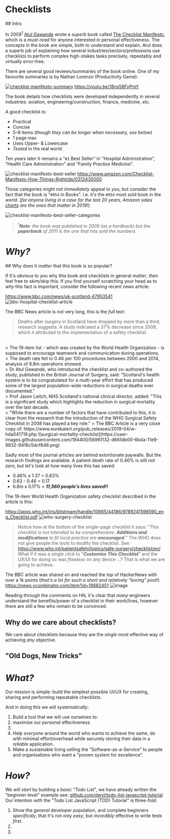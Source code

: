 # Checklists

## Intro

In 2009<sup>1</sup> [Atul Gawande](https://en.wikipedia.org/wiki/Atul_Gawande)
wrote a _superb_ book called
[The Checklist Manifesto](https://en.wikipedia.org/wiki/The_Checklist_Manifesto),
which is a _must-read_
for anyone interested in personal effectiveness.
The concepts in the book are simple,
both to understand and explain.
Atul does a superb job of explaining
how several industries/sectors/professions
use checklists to perform complex high-stakes tasks
precisely, repeatably and virtually error-free.

There are several good reviews/summaries of the book online.
One of my favourite summaries is by Nathan Lorenzo (Productivity Game):

[![checklist-manifesto-summary](https://user-images.githubusercontent.com/194400/56947637-b1a73c80-6b25-11e9-9262-9b1d9e851900.png)](https://youtu.be/18ns58FyPmY)
https://youtu.be/18ns58FyPmY

The book details how checklists were developed independently in
several industries: aviation, engineering/construction, finance,
medicine, etc.

A good checklist is:
+ Practical
+ Concise
+ 5–9 items (_though they can be longer when necessary, see below_)
+ 1 page max
+ Uses Upper- & Lowercase
+ _Tested_ in the real world


Ten years later it remains a "`#1` Best Seller"
in "Hospital Administration",
"Health Care Administration"
and "Family Practice Medicine".

![checklist-manifesto-best-seller](https://user-images.githubusercontent.com/194400/56946012-ec5aa600-6b20-11e9-9630-c225e10dbd25.png)
https://www.amazon.com/Checklist-Manifesto-How-Things-Right/dp/0312430000

Those categories might not _immediately_ appeal to _you_,
but consider the fact that the book is "`#954` in Books".
i.e. it's the `#954` most sold book in the _world_.
(_for anyone living in a cave for the last 20 years,
  Amazon sales
  [charts](https://www.theguardian.com/books/2017/may/22/amazon-charts-books-new-york-times-bestseller-lists)
  are the ones that matter in 2019!_)

![checklist-manifesto-best-seller-categories](https://user-images.githubusercontent.com/194400/56946615-81aa6a00-6b22-11e9-923e-9eb8ce9171f6.png)

> <sup>1</sup>_**Note**: the book was published in 2009 (as a hardback) but the **paperback** of 2011 is the one that has sold
the numbers_.


# _Why?_

## Why does it _matter_ that this book is so popular?

If it's _obvious_ to you why this book
and checklists in general _matter_,
then feel free to skim/skip this.
If you find yourself scratching your head
as to _why_ this fact is important,
consider the following recent news article:

https://www.bbc.com/news/uk-scotland-47953541
![bbc-hospital-checklist-article](https://user-images.githubusercontent.com/194400/56946829-36448b80-6b23-11e9-9277-a370d4383e20.png)

The BBC News article is not very long, this is the _full_ text:

> Deaths after surgery in Scotland have dropped by more than a third,
research suggests.
> A study indicated a 37% decrease since 2008,
which it attributed to the implementation of a safety checklist.
<br />
> The 19-item list - which was created by the World Health Organization - is supposed to encourage teamwork and communication during operations. <br />
> The death rate fell to 0.46 per 100 procedures between 2000 and 2014, analysis of 6.8m operations showed. <br />
> Dr Atul Gawande, who introduced the checklist and co-authored the study, published in the British Journal of Surgery, said: "Scotland's health system is to be congratulated for a multi-year effort that has produced some of the largest population-wide reductions in surgical deaths ever documented." <br />
> Prof Jason Leitch, NHS Scotland's national clinical director, added: "This is a significant study which highlights the reduction in surgical mortality over the last decade. <br />
> "While there are a number of factors that have contributed to this, it is clear from the research that the introduction of the WHO Surgical Safety Checklist in 2008 has played a key role."
> The BBC Article is a very close copy of:
https://www.eurekalert.org/pub_releases/2019-04/w-hda041719.php
![surgical-mortality-checklist](https://user-images.githubusercontent.com/194400/56961132-d661db00-6b4a-11e9-8832-9416c5dcf848.png)

Sadly most of the journal articles are behind extortionate paywalls.
But the research findings are available.
A patient death rate of 0.46% is still not _zero_,
but let's look at how many lives this has saved:
+ 0.46% x 1.37 = 0.63%
+ 0.63 - 0.46 = 0.17
+ 6.8m x 0.17% = ***11,560 people's lives saved!!***



The 19-item World Health Organization safety checklist
described in the article is this:

https://apps.who.int/iris/bitstream/handle/10665/44186/9789241598590_eng_Checklist.pdf
![who-surgery-checklist](https://user-images.githubusercontent.com/194400/56948566-68a4b780-6b28-11e9-8c36-4411928e61df.png)

> Notice how at the bottom of the single-page checklist it says:
"_This checklist is not intended to be comprehensive.
**Additions and modifications** to fit local practice
are **encouraged**._"
The WHO does not give people the _tools_ to modify the checklist.
See:
https://www.who.int/patientsafety/topics/safe-surgery/checklist/en/
What if it was a _single click_ to "***Customise This Checklist***"
and the UX/UI for doing so was _flawless_ on any device ...?
That is what we are going to achieve.


The BBC article was shared on and reached the _top_ of HackerNews
with over a 1k points
(_that's a lot for such a short and relatively "boring" post_!)
https://news.ycombinator.com/item?id=19682451
![image](https://user-images.githubusercontent.com/194400/56955462-672fbb00-6b39-11e9-904e-86fdcc276d7a.png)

Reading through the comments on HN,
it's clear that _many_ engineers understand the
benefits/power of a checklist in their work/lives,
however there are still a few who remain to be convinced.

<!--
The top _negative_ review on Amazon shows how some people
just don't "_get_" it. Anthony J. Vera

![image](https://user-images.githubusercontent.com/194400/56947949-853ff000-6b26-11e9-94b5-927daa7c5184.png)

This

-->




## Why do _we_ care about checklists?

We care about checklists because
they are the _single_ most effective way of achieving _any_ objective.




## "Old Dogs, New Tricks"




# _What?_

Our mission is simple:
build the simplest possible UI/UX
for creating, sharing and performing repeatable checklists.

And in doing this we will _systematically_:
1. Build a tool that we will use ourselves to:
  1. maximise our _personal_ effectiveness
  2.
2. Help _everyone_ around the world who wants to achieve the same,
do with minimal effort/overhead while securely storing their data
in a _reliable_ application.
3. Make a sustainable living selling the "Software-as-a-Service"
to people and organisations who want a
"proven system for excellence".


# _How?_

We will _start_
by building a _basic_ "Todo List",
we have already written the "beginner-level" example
see: [github.com/dwyl/todo-list-javascript-tutorial](https://github.com/dwyl/todo-list-javascript-tutorial)
Our intention with the "Todo List JavaScript (TDD) Tutorial"
is three-fold:
1. Show the _general_ developer population,
and complete beginners _specificaly_, that it's not only _easy_,
but _incredibly_ effective to write tests _first_.
2.
3.
